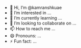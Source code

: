 - 👋 Hi, I’m @kamranshkuae
- 👀 I’m interested in ...
- 🌱 I’m currently learning ...
- 💞️ I’m looking to collaborate on ...
- 📫 How to reach me ...
- 😄 Pronouns: ...
- ⚡ Fun fact: ...

<!---
kamranshkuae/kamranshkuae is a ✨ special ✨ repository because its `README.md` (this file) appears on your GitHub profile.
You can click the Preview link to take a look at your changes.
--->
